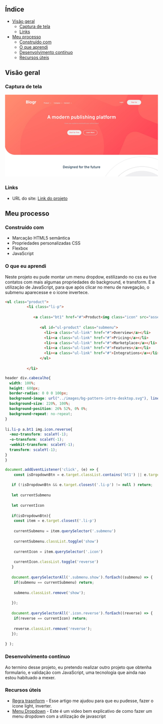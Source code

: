## Índice

- [Visão geral](#visão-geral)
   - [Captura de tela](#captura-de-tela)
   - [Links](#links)
- [Meu processo](#meu-processo)
   - [Construído com](#construído-com)
   - [O que aprendi](#o-que-aprendi)
   - [Desenvolvimento contínuo](#desenvolvimento-contínuo)
   - [Recursos úteis](#useful-resources)

## Visão geral

### Captura de tela

![](../assets/images/projeto-desafiador.jpg)

### Links

 - URL do site: [Link do projeto](https://project-blogr.netlify.app)

## Meu processo

### Construído com

- Marcação HTML5 semântica
- Propriedades personalizadas CSS
- Flexbox
- JavaScript

### O que eu aprendi

Neste projeto eu pude montar um menu dropdow, estilizando no css eu tive contatos com mais algumas propriedades do background, e transform. E a utilização de JavaScript, para que após clicar no menu de navegação, o submenu aparecesse e o icone invertece. 

```html
<ul class="product">
          <li class="li-p">

             <a class="bt1" href="#">Product<img class="icon" src="assets/images/icon-arrow-light.svg" alt="icon-arrow-light"></a>

                <ul id="ul-product" class="submenu">
                  <li><a class="ul-link" href="#">Overview</a></li>
                  <li><a class="ul-link" href="#">Pricing</a></li>
                  <li><a class="ul-link" href="#">Marketplace</a></li>
                  <li><a class="ul-link" href="#">Features</a></li>
                  <li><a class="ul-link" href="#">Integrations</a></li>
                </ul>
          
          </li>
```

```css
header div.cabecalho{
  width: 100%;
  height: 600px;
  border-radius: 0 0 0 100px;
  background-image: url("../images/bg-pattern-intro-desktop.svg"), linear-gradient(138deg, #ff8f70,  #ff3d54);
  background-size: 220%, 100%;
  background-position: 26% 52%, 0% 0%;
  background-repeat: no-repeat;
}

li.li-p a.bt1 img.icon.reverse{
  -moz-transform: scaleY(-1);
  -o-transform: scaleY(-1);
  -webkit-transform: scaleY(-1);
  transform: scaleY(-1);
}
}
```
```js
document.addEventListener('click', (e) => {
    const isDropdownBtn = e.target.classList.contains('bt1') || e.target.classList.contains('icon') ;

   if (!isDropdownBtn && e.target.closest('.li-p') != null ) return;

   let currentSubmenu

   let currentIcon

   if(isDropdownBtn){
    const item = e.target.closest('.li-p')

    currentSubmenu = item.querySelector('.submenu')

    currentSubmenu.classList.toggle('show')

    currentIcon = item.querySelector('.icon')

    currentIcon.classList.toggle('reverse')
   }

   document.querySelectorAll('.submenu.show').forEach((submenu) => {
    if(submenu == currentSubmenu) return;

    submenu.classList.remove('show');

   });

   document.querySelectorAll('.icon.reverse').forEach((reverse) => {
    if(reverse == currentIcon) return;

    reverse.classList.remove('reverse');
   });

} );
```

### Desenvolvimento contínuo

  Ao termino desse projeto, eu pretendo realizar outro projeto que obtenha formulario, e validação com JavaScript, uma tecnologia que ainda nao estou habituado a mexer.

### Recursos úteis

- [Regra trasnform](https://horadecodar.com.br/2020/05/15/como-inverter-uma-imagem-com-css-espelhar-flip/) - Esse artigo me ajudou para que eu pudesse, fazer o icone light, inverter. 
- [Menu Dropdown](https://www.youtube.com/watch?v=1L50KvRK2Ic&t=1076s) - Este é um video bem explicativo de como fazer um menu dropdown com a utilização de javascript

